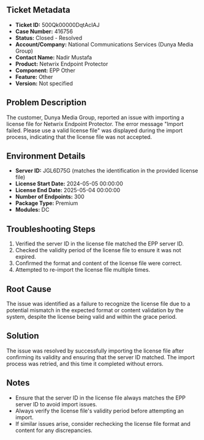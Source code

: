 ## Ticket Metadata
- **Ticket ID:** 500Qk00000DqtAcIAJ
- **Case Number:** 416756
- **Status:** Closed - Resolved
- **Account/Company:** National Communications Services (Dunya Media Group)
- **Contact Name:** Nadir Mustafa
- **Product:** Netwrix Endpoint Protector
- **Component:** EPP Other
- **Feature:** Other
- **Version:** Not specified

## Problem Description
The customer, Dunya Media Group, reported an issue with importing a license file for Netwrix Endpoint Protector. The error message "Import failed. Please use a valid license file" was displayed during the import process, indicating that the license file was not accepted.

## Environment Details
- **Server ID:** JGL6D75G (matches the identification in the provided license file)
- **License Start Date:** 2024-05-05 00:00:00
- **License End Date:** 2025-05-04 00:00:00
- **Number of Endpoints:** 300
- **Package Type:** Premium
- **Modules:** DC

## Troubleshooting Steps
1. Verified the server ID in the license file matched the EPP server ID.
2. Checked the validity period of the license file to ensure it was not expired.
3. Confirmed the format and content of the license file were correct.
4. Attempted to re-import the license file multiple times.

## Root Cause
The issue was identified as a failure to recognize the license file due to a potential mismatch in the expected format or content validation by the system, despite the license being valid and within the grace period.

## Solution
The issue was resolved by successfully importing the license file after confirming its validity and ensuring that the server ID matched. The import process was retried, and this time it completed without errors.

## Notes
- Ensure that the server ID in the license file always matches the EPP server ID to avoid import issues.
- Always verify the license file's validity period before attempting an import.
- If similar issues arise, consider rechecking the license file format and content for any discrepancies.